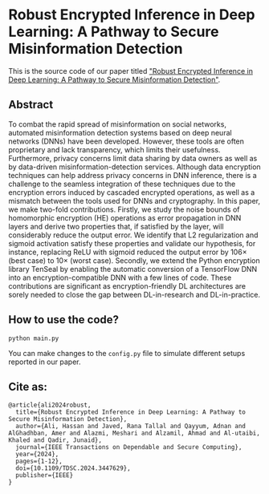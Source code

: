 # Robust Encrypted Inference in Deep Learning: A Pathway to Secure Misinformation Detection

This is the source code of our paper titled ["Robust Encrypted Inference in Deep Learning: A Pathway to Secure Misinformation Detection"](https://ieeexplore.ieee.org/abstract/document/10643678).

## Abstract
To combat the rapid spread of misinformation on social networks, automated misinformation detection systems based on deep neural networks (DNNs) have been developed. However, these tools are often proprietary and lack transparency, which limits their usefulness. Furthermore, privacy concerns limit data sharing by data owners as well as by data-driven misinformation-detection services. Although data encryption techniques can help address privacy concerns in DNN inference, there is a challenge to the seamless integration of these techniques due to the encryption errors induced by cascaded encrypted operations, as well as a mismatch between the tools used for DNNs and cryptography. In this paper, we make two-fold contributions. Firstly, we study the noise bounds of homomorphic encryption (HE) operations as error propagation in DNN layers and derive two properties that, if satisfied by the layer, will considerably reduce the output error. We identify that L2 regularization and sigmoid activation satisfy these properties and validate our hypothesis, for instance, replacing ReLU with sigmoid reduced the output error by 106× (best case) to 10× (worst case). Secondly, we extend the Python encryption library TenSeal by enabling the automatic conversion of a TensorFlow DNN into an encryption-compatible DNN with a few lines of code. These contributions are significant as encryption-friendly DL architectures are sorely needed to close the gap between DL-in-research and DL-in-practice.


## How to use the code?
```
python main.py
```
You can make changes to the `config.py` file to simulate different setups reported in our paper.



## Cite as:
```
@article{ali2024robust,
  title={Robust Encrypted Inference in Deep Learning: A Pathway to Secure Misinformation Detection},
  author={Ali, Hassan and Javed, Rana Tallal and Qayyum, Adnan and AlGhadhban, Amer and Alazmi, Meshari and Alzamil, Ahmad and Al-utaibi, Khaled and Qadir, Junaid},
  journal={IEEE Transactions on Dependable and Secure Computing},
  year={2024},
  pages={1-12},
  doi={10.1109/TDSC.2024.3447629},
  publisher={IEEE}
}
```
